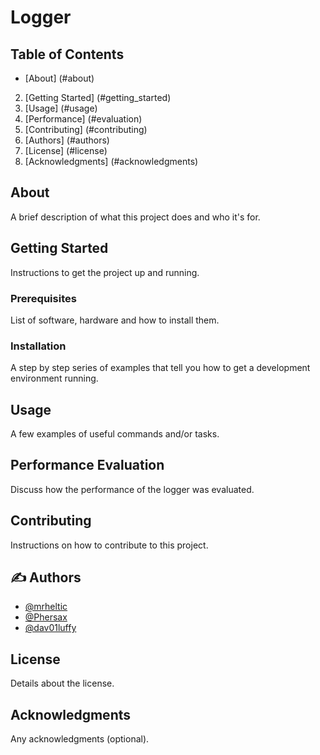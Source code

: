 # Logger

## Table of Contents
- [About] (#about)
2. [Getting Started] (#getting_started)
3. [Usage] (#usage)
4. [Performance] (#evaluation)
5. [Contributing] (#contributing)
6. [Authors] (#authors)
7. [License] (#license)
8. [Acknowledgments] (#acknowledgments)

## About <a name = "about"></a>
A brief description of what this project does and who it's for.

## Getting Started <a name = "getting_started"></a>
Instructions to get the project up and running.

### Prerequisites
List of software, hardware and how to install them.

### Installation
A step by step series of examples that tell you how to get a development environment running.

## Usage <a name = "usage"></a>
A few examples of useful commands and/or tasks.

## Performance Evaluation <a name = "performance_evaluation"></a>
Discuss how the performance of the logger was evaluated.

## Contributing <a name = "contributing"></a>
Instructions on how to contribute to this project.

## ✍️ Authors <a name = "authors"></a>
- [@mrheltic](https://github.com/mrheltic)
- [@Phersax](https://github.com/Phersax)
- [@dav01luffy](https://github.com/dav01luffy)

## License <a name = "license"></a>
Details about the license.

## Acknowledgments <a name = "acknowledgments"></a>
Any acknowledgments (optional).